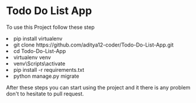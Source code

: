 # Todo Do List App
 
 
 To use this Project follow these step
<li>pip install virtualenv</li>
<li>git clone https://github.com/aditya12-coder/Todo-Do-List-App.git</li>
<li> cd Todo-Do-List-App</li>
<li> virtualenv venv</li>
<li>venv\Scripts\activate</li>
<li>pip install -r requirements.txt</li>
<li>python manage.py migrate</li>


 After these steps you can start using the project and it there is any problem don't to hesitate to pull request.
